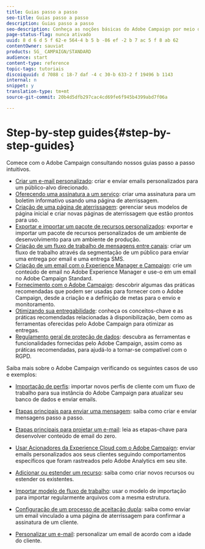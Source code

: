 ```yaml
---
title: Guias passo a passo
seo-title: Guias passo a passo
description: Guias passo a passo
seo-description: Conheça as noções básicas do Adobe Campaign por meio de procedimentos passo a passo simples e experimente a capacidade da solução.
page-status-flag: nunca ativado
uuid: 8 d 6 d 5 f 62-e 564-4 b 5 b -86 ef -2 b 7 ac 5 f 8 ab 62
contentOwner: sauviat
products: SG_ CAMPAIGN/STANDARD
audience: start
content-type: reference
topic-tags: tutoriais
discoiquuid: d 7088 c 18-7 daf -4 c 30-b 633-2 f 19496 b 1143
internal: n
snippet: y
translation-type: tm+mt
source-git-commit: 20b4d5dfb297cac4cd69fe6f945b4399abd7f06a

---
```



# Step-by-step guides{#step-by-step-guides}

Comece com o Adobe Campaign consultando nossos guias passo a passo intuitivos.

* [Criar um e-mail personalizado](https://docs.campaign.adobe.com/doc/standard/getting_started/en/ACS_GettingStartedEmail.html): criar e enviar emails personalizados para um público-alvo direcionado.
* [Oferecendo uma assinatura a um serviço](https://docs.campaign.adobe.com/doc/standard/getting_started/en/ACS_GettingStartedLandingPages.html): criar uma assinatura para um boletim informativo usando uma página de aterrissagem.
* [Criação de uma página de aterrissagem](https://docs.campaign.adobe.com/doc/standard/getting_started/en/ACS_CreateLandingPage.html): gerenciar seus modelos de página inicial e criar novas páginas de aterrissagem que estão prontos para uso.
* [Exportar e importar um pacote de recursos personalizados](https://docs.campaign.adobe.com/doc/standard/getting_started/en/ACS_ImportExport.html): exportar e importar um pacote de recursos personalizados de um ambiente de desenvolvimento para um ambiente de produção.
* [Criação de um fluxo de trabalho de mensagens entre canais](https://docs.campaign.adobe.com/doc/standard/getting_started/en/ACS_WorkflowSegmentation.html): criar um fluxo de trabalho através da segmentação de um público para enviar uma entrega por email e uma entrega SMS.
* [Criação de um email com o Experience Manager e Campaign](https://docs.campaign.adobe.com/doc/standard/getting_started/en/ACS_AEM.html): crie um conteúdo de email no Adobe Experience Manager e use-o em um email no Adobe Campaign Standard.
* [Fornecimento com o Adobe Campaign](https://docs.campaign.adobe.com/doc/standard/getting_started/en/ACS_DeliveryBestPractices.html): descobrir algumas das práticas recomendadas que podem ser usadas para fornecer com o Adobe Campaign, desde a criação e a definição de metas para o envio e monitoramento.
* [Otimizando sua entregabilidade](https://docs.campaign.adobe.com/doc/standard/getting_started/en/ACS_Deliverability.html): conheça os conceitos-chave e as práticas recomendadas relacionadas à disponibilização, bem como as ferramentas oferecidas pelo Adobe Campaign para otimizar as entregas.
* [Regulamento geral de proteção de dados](https://docs.campaign.adobe.com/doc/standard/getting_started/en/ACS_GDPR.html): descubra as ferramentas e funcionalidades fornecidas pelo Adobe Campaign, assim como as práticas recomendadas, para ajudá-lo a tornar-se compatível com o RGPD.

Saiba mais sobre o Adobe Campaign verificando os seguintes casos de uso e exemplos:

* [Importação de perfis](../../automating/using/importing-data.md#example--import-workflow-template): importar novos perfis de cliente com um fluxo de trabalho para sua instância do Adobe Campaign para atualizar seu banco de dados e enviar emails.
* [Etapas principais para enviar uma mensagem](../../channels/using/key-steps-to-send-a-message.md): saiba como criar e enviar mensagens passo a passo.

* [Etapas principais para projetar um e-mail](../../designing/using/about-email-content-design.md#designing-an-email-content-from-scratch): leia as etapas-chave para desenvolver conteúdo de email do zero.
* [Usar Acionadores da Experience Cloud com o Adobe Campaign](../../integrating/using/abandonment-triggers-use-cases.md): enviar emails personalizados aos seus clientes seguindo comportamentos específicos que foram rastreados pelo Adobe Analytics em seu site.
* [Adicionar ou estender um recurso](../../developing/using/key-steps-to-add-a-resource.md): saiba como criar novos recursos ou estender os existentes.
* [Importar modelo de fluxo de trabalho](../../automating/using/importing-data.md#example--import-workflow-template): usar o modelo de importação para importar regularmente arquivos com a mesma estrutura.
* [Configuração de um processo de aceitação dupla](../../channels/using/setting-up-a-double-opt-in-process.md): saiba como enviar um email vinculado a uma página de aterrissagem para confirmar a assinatura de um cliente.
* [Personalizar um e-mail](../../designing/using/example--email-personalization.md): personalizar um email de acordo com a idade do cliente.

